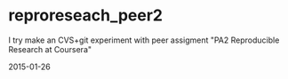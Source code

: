 # reproreseach_peer2

I try make an CVS+git experiment with peer assigment "PA2 Reproducible Research at Coursera"

2015-01-26
